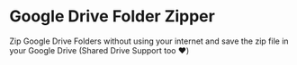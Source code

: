 # Google Drive Folder Zipper
Zip Google Drive Folders without using your internet and save the zip file in your Google Drive (Shared Drive Support too ❤️)
